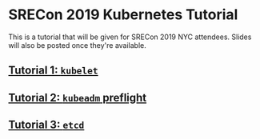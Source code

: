# SRECon 2019 Kubernetes Tutorial

This is a tutorial that will be given for SRECon 2019 NYC attendees.
Slides will also be posted once they're available.

## [Tutorial 1: `kubelet`](tutorial1.md)

## [Tutorial 2: `kubeadm` preflight](tutorial2.md)

## [Tutorial 3: `etcd`](tutorial3.md)
